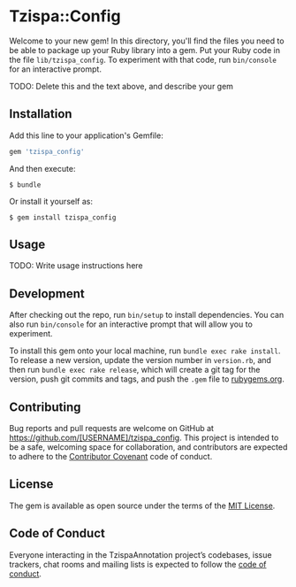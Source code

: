 # Tzispa::Config

Welcome to your new gem! In this directory, you'll find the files you need to be able to package up your Ruby library into a gem. Put your Ruby code in the file `lib/tzispa_config`. To experiment with that code, run `bin/console` for an interactive prompt.

TODO: Delete this and the text above, and describe your gem

## Installation

Add this line to your application's Gemfile:

```ruby
gem 'tzispa_config'
```

And then execute:

    $ bundle

Or install it yourself as:

    $ gem install tzispa_config

## Usage

TODO: Write usage instructions here

## Development

After checking out the repo, run `bin/setup` to install dependencies. You can also run `bin/console` for an interactive prompt that will allow you to experiment.

To install this gem onto your local machine, run `bundle exec rake install`. To release a new version, update the version number in `version.rb`, and then run `bundle exec rake release`, which will create a git tag for the version, push git commits and tags, and push the `.gem` file to [rubygems.org](https://rubygems.org).

## Contributing

Bug reports and pull requests are welcome on GitHub at https://github.com/[USERNAME]/tzispa_config. This project is intended to be a safe, welcoming space for collaboration, and contributors are expected to adhere to the [Contributor Covenant](http://contributor-covenant.org) code of conduct.

## License

The gem is available as open source under the terms of the [MIT License](http://opensource.org/licenses/MIT).

## Code of Conduct

Everyone interacting in the TzispaAnnotation project’s codebases, issue trackers, chat rooms and mailing lists is expected to follow the [code of conduct](https://github.com/[USERNAME]/tzispa_config/blob/master/CODE_OF_CONDUCT.md).
